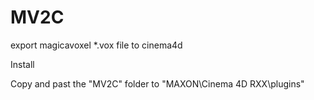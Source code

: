 # MV2C

export magicavoxel *.vox file to cinema4d

Install

  Copy and past the "MV2C" folder to "MAXON\Cinema 4D RXX\plugins\"
